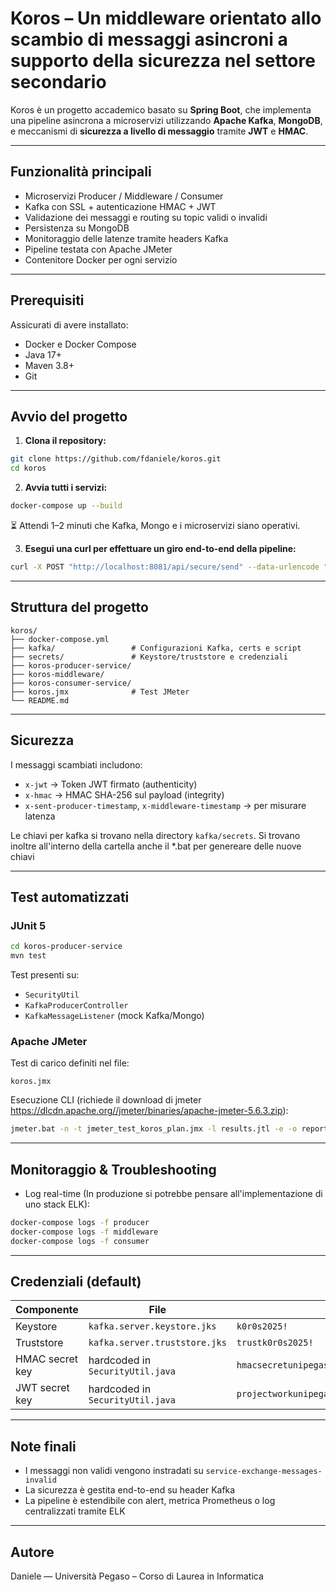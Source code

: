 # Koros – Un middleware orientato allo scambio di messaggi asincroni a supporto della sicurezza nel settore secondario

Koros è un progetto accademico basato su **Spring Boot**, che implementa una pipeline asincrona a microservizi utilizzando **Apache Kafka**, **MongoDB**, e meccanismi di **sicurezza a livello di messaggio** tramite **JWT** e **HMAC**.

---

## Funzionalità principali

- Microservizi Producer / Middleware / Consumer
- Kafka con SSL + autenticazione HMAC + JWT
- Validazione dei messaggi e routing su topic validi o invalidi
- Persistenza su MongoDB
- Monitoraggio delle latenze tramite headers Kafka
- Pipeline testata con Apache JMeter
- Contenitore Docker per ogni servizio

---

## Prerequisiti

Assicurati di avere installato:

- Docker e Docker Compose
- Java 17+
- Maven 3.8+
- Git

---

## Avvio del progetto

1. **Clona il repository:**

```bash
git clone https://github.com/fdaniele/koros.git
cd koros
```

2. **Avvia tutti i servizi:**

```bash
docker-compose up --build
```

⏳ Attendi 1–2 minuti che Kafka, Mongo e i microservizi siano operativi.

3. **Esegui una curl per effettuare un giro end-to-end della pipeline:**
```bash
curl -X POST "http://localhost:8081/api/secure/send" --data-urlencode "payload={\"messageId\":\"ID-20250205-001\",\"timestamp\":\"2025-05-02T15:30:00Z\",\"sender\":{\"id\":\"service-producer\",\"name\":\"Koros Producer Project Work Unipegaso\"},\"receiver\":{\"id\":\"service-consumer\",\"name\":\"Koros Consumer PJ Work Unipegaso\"},\"content\":{\"type\":\"notification\",\"payload\":{\"event\":\"NEW_CUSTOMER_MACHINE\",\"userId\":\"USR-14592\",\"email\":\"test@pharmaceutical.com\",\"status\":\"PENDING_CONFIRMATION\"}},\"security\":{\"level\":\"HIGH\",\"encrypted\":true}}"
```
---

## Struttura del progetto

```
koros/
├── docker-compose.yml
├── kafka/                 # Configurazioni Kafka, certs e script
├── secrets/               # Keystore/truststore e credenziali
├── koros-producer-service/
├── koros-middleware/
├── koros-consumer-service/
├── koros.jmx              # Test JMeter
└── README.md
```

---

## Sicurezza

I messaggi scambiati includono:

- `x-jwt` → Token JWT firmato (authenticity)
- `x-hmac` → HMAC SHA-256 sul payload (integrity)
- `x-sent-producer-timestamp`, `x-middleware-timestamp` → per misurare latenza

Le chiavi per kafka si trovano nella directory `kafka/secrets`. Si trovano inoltre all'interno della cartella anche il *.bat per genereare delle nuove chiavi

---

## Test automatizzati

### JUnit 5

```bash
cd koros-producer-service
mvn test
```

Test presenti su:
- `SecurityUtil`
- `KafkaProducerController`
- `KafkaMessageListener` (mock Kafka/Mongo)

### Apache JMeter

Test di carico definiti nel file:

```
koros.jmx
```

Esecuzione CLI (richiede il download di jmeter https://dlcdn.apache.org//jmeter/binaries/apache-jmeter-5.6.3.zip):

```bash
jmeter.bat -n -t jmeter_test_koros_plan.jmx -l results.jtl -e -o report
```

---

## Monitoraggio & Troubleshooting

- Log real-time (In produzione si potrebbe pensare all'implementazione di uno stack ELK):

```bash
docker-compose logs -f producer
docker-compose logs -f middleware
docker-compose logs -f consumer
```

---

## Credenziali (default)

| Componente       | File                               | Password                                         |
|------------------|------------------------------------|--------------------------------------------------|
| Keystore         | `kafka.server.keystore.jks`        | `k0r0s2025!`                                     |
| Truststore       | `kafka.server.truststore.jks`      | `trustk0r0s2025!`                                |
| HMAC secret key  | hardcoded in `SecurityUtil.java`   | `hmacsecretunipegasfiorio`                       |
| JWT secret key   | hardcoded in `SecurityUtil.java`   | `projectworkunipegasokorosdidanielefiorio2025`   |

---

## Note finali

- I messaggi non validi vengono instradati su `service-exchange-messages-invalid`
- La sicurezza è gestita end-to-end su header Kafka
- La pipeline è estendibile con alert, metrica Prometheus o log centralizzati tramite ELK

---

## Autore

Daniele — Università Pegaso – Corso di Laurea in Informatica  

